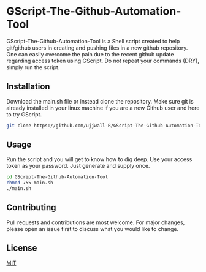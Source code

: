 # GScript-The-Github-Automation-Tool

GScript-The-Github-Automation-Tool is a Shell script created to help git/github users in creating and pushing files in a new github repository. One can easily overcome the pain due to the recent github update regarding access token using GScript. Do not repeat your commands (DRY), simply run the script.

## Installation

Download the main.sh file or instead clone the repository. Make sure git is already installed in your linux machine if you are a new Github user and here to try GScript.

```bash
git clone https://github.com/ujjwall-R/GScript-The-Github-Automation-Tool.git
```

## Usage

Run the script and you will get to know how to dig deep. Use your access token as your password. Just generate and supply once.

```bash
cd GScript-The-Github-Automation-Tool
chmod 755 main.sh
./main.sh
```

## Contributing

Pull requests and contributions are most welcome. For major changes, please open an issue first to discuss what you would like to change.

## License

[MIT](https://choosealicense.com/licenses/mit/)
